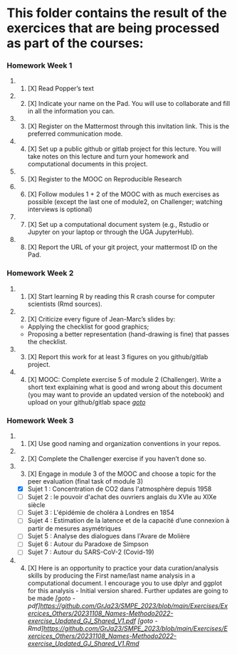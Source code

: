# This folder contains the result of the exercices that are being processed as part of the courses:

### Homework Week 1
1. 1. [X] Read Popper’s text
2. 2. [X] Indicate your name on the Pad. You will use to collaborate and fill in all the information you can.
3. 3. [X] Register on the Mattermost through this invitation link. This is the preferred communication mode.
4. 4. [X] Set up a public github or gitlab project for this lecture. You will take notes on this lecture and turn your homework and computational documents in this project.
5. 5. [X] Register to the MOOC on Reproducible Research
6. 6. [X] Follow modules 1 + 2 of the MOOC with as much exercises as possible (except the last one of module2, on Challenger; watching interviews is optional)
7. 7. [X] Set up a computational document system (e.g., Rstudio or Jupyter on your laptop or through the UGA JupyterHub).
8. 8. [X] Report the URL of your git project, your mattermost ID on the Pad.

### Homework Week 2
1. 1. [X] Start learning R by reading this R crash course for computer scientists (Rmd sources).
2. 2. [X] Criticize every figure of Jean-Marc’s slides by:
    - Applying the checklist for good graphics;
    - Proposing a better representation (hand-drawing is fine) that passes the checklist.
3. 3. [X] Report this work for at least 3 figures on you github/gitlab project.
4. 4. [X] MOOC: Complete exercise 5 of module 2 (Challenger). Write a short text explaining what is good and wrong about this document (you may want to provide an updated version of the notebook) and upload on your github/gitlab space *[goto](https://github.com/GrJa23/SMPE_2023/blob/main/Exercises/Exercises_Mooc/Module2/module2_exo5_exo5_fr-_inc_review_in_En_GJ.ipynb)*

### Homework Week 3
1. 1. [X] Use good naming and organization conventions in your repos.
2. 2. [X] Complete the Challenger exercise if you haven’t done so.
3. 3. [X] Engage in module 3 of the MOOC and choose a topic for the peer evaluation (final task of module 3)
    - [X] Sujet 1 : Concentration de CO2 dans l'atmosphère depuis 1958
    - [ ] Sujet 2 : le pouvoir d'achat des ouvriers anglais du XVIe au XIXe siècle
    - [ ] Sujet 3 : L'épidémie de choléra à Londres en 1854
    - [ ] Sujet 4 : Estimation de la latence et de la capacité d’une connexion à partir de mesures asymétriques
    - [ ] Sujet 5 : Analyse des dialogues dans l'Avare de Molière
    - [ ] Sujet 6 : Autour du Paradoxe de Simpson
    - [ ] Sujet 7 : Autour du SARS-CoV-2 (Covid-19)
4. 4. [X] Here is an opportunity to practice your data curation/analysis skills by producing the First name/last name analysis in a computational document. I encourage you to use dplyr and ggplot for this analysis - Initial version shared. Further updates are going to be made *[goto - pdf]https://github.com/GrJa23/SMPE_2023/blob/main/Exercises/Exercices_Others/20231108_Names-Methodo2022-exercise_Updated_GJ_Shared_V1.pdf* *[goto - Rmd]https://github.com/GrJa23/SMPE_2023/blob/main/Exercises/Exercices_Others/20231108_Names-Methodo2022-exercise_Updated_GJ_Shared_V1.Rmd*